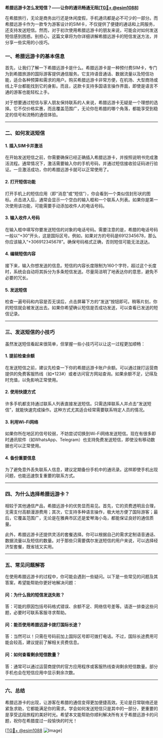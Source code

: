 **希腊远游卡怎么发短信？——让你的通讯畅通无阻[[TG💪+ @esim1088](https://t.me/s/esim1088)]**

在希腊旅行，无论是商务出行还是休闲度假，手机通讯都是必不可少的一部分。而希腊远游卡作为一款专为游客设计的SIM卡，不仅提供了便捷的通话和上网服务，还支持发送短信。然而，对于初次使用希腊远游卡的朋友来说，可能会对如何发送短信感到困惑。别担心，这篇文章将为你详细讲解希腊远游卡的短信发送方法，并分享一些实用的小技巧。

### **一、希腊远游卡的基本信息**

首先，让我们了解一下希腊远游卡是什么。希腊远游卡是一种预付费SIM卡，专门为到希腊旅游的国际游客提供通信服务。它支持语音通话、数据流量以及短信功能，适合各种预算和需求的用户。购买希腊远游卡非常方便，在机场、大型商场或线上平台都能找到它的身影。而且，这款卡支持多国语言操作界面，即使是语言不通的游客也能轻松上手。

对于想要通过短信与家人朋友保持联系的人来说，希腊远游卡无疑是一个理想的选择。它不仅价格实惠，而且覆盖范围广，无论你在希腊的哪个角落，都能享受到稳定的信号和流畅的通信体验。

---

### **二、如何发送短信**

#### **1. 插入SIM卡并激活**
在开始发送短信之前，你需要确保已经正确插入希腊远游卡，并按照说明书完成激活流程。通常情况下，激活需要输入你的手机号码，并通过短信接收验证码进行验证。一旦激活成功，你的希腊远游卡就可以正常使用了。

#### **2. 打开短信功能**
打开手机上的短信应用（即“消息”或“短信”），你会看到一个类似信封形状的图标。点击进入后，通常会显示一个空白的输入框和一个联系人列表。如果你是第一次使用该功能，可能需要手动添加收件人的电话号码。

#### **3. 输入收件人号码**
在输入框中填写你要发送短信的对象的电话号码。需要注意的是，希腊的电话号码一般以“+30”开头，这是国际区号。例如，如果对方的号码是6912345678，那么你应该输入“+306912345678”。确保号码格式正确，否则短信可能无法送达。

#### **4. 编辑短信内容**
接下来，输入你想发送的信息。短信的内容长度限制为160个字符，超过这个长度时，系统会自动将其拆分为多条短信发送。尽量简洁明了地表达你的意思，避免不必要的冗长。

#### **5. 发送短信**
检查一遍号码和内容是否无误后，点击屏幕下方的“发送”按钮即可。稍等片刻，你的短信就会被发送出去。如果你希望确认短信是否成功发送，可以查看已发送的短信记录。

---

### **三、发送短信的小技巧**

虽然发送短信看起来很简单，但掌握一些小技巧可以让这一过程更加顺畅：

#### **1. 提前检查余额**
在发送短信之前，建议先检查一下你的希腊远游卡账户余额。可以通过拨打运营商提供的免费客服热线（如*123#）或者访问官方网站查询。如果余额不足，记得及时充值，以免影响正常使用。

#### **2. 使用快捷方式**
许多手机都支持通过联系人列表直接发送短信。只需选择联系人并点击“发送短信”，就能快速完成操作。这种方式尤其适合经常需要联系特定人员的情况。

#### **3. 利用Wi-Fi网络**
如果你所在地区的信号较弱，不妨尝试切换到Wi-Fi网络发送短信。现在有很多即时通讯软件（如WhatsApp、Telegram）也支持免费发送短信，即使没有移动数据也可以正常使用。

#### **4. 备份重要信息**
为了避免意外丢失联系人信息，建议定期备份手机中的通讯录。这样即使手机出现问题，也能迅速恢复重要的联系方式。

---

### **四、为什么选择希腊远游卡？**

相较于其他通信产品，希腊远游卡的优势显而易见。首先，它的资费透明且合理，无需支付高额漫游费用；其次，它支持多种语言操作，极大地方便了国际游客；最后，它覆盖范围广，无论是在雅典市区还是爱琴海小岛，都能保证良好的通信质量。

此外，希腊远游卡还提供灵活的套餐选择。你可以根据自己的需求定制语音通话、数据流量以及短信的数量。对于那些只需要偶尔发送短信的用户来说，可以选择经济型套餐，既省钱又实用。

---

### **五、常见问题解答**

在使用希腊远游卡的过程中，你可能会遇到一些疑问。以下是一些常见的问题及其答案，希望能帮助你更好地解决问题：

#### **问：为什么我的短信发送失败？**
答：可能的原因包括号码格式错误、余额不足、网络信号差等。请逐一排查这些问题，必要时可联系客服寻求帮助。

#### **问：能否使用希腊远游卡拨打国际长途？**
答：当然可以！只需在号码前加上国际区号即可拨打电话。不过，国际长途费用可能会较高，建议提前了解相关资费信息。

#### **问：如何查看剩余短信数量？**
答：通常可以通过运营商提供的官方应用程序或客服热线查询剩余短信数量。部分手机也会在短信应用中显示剩余次数。

---

### **六、总结**

希腊远游卡的出现，让游客在希腊的通信变得更加便捷高效。无论是日常联络还是紧急求助，它都能满足你的需求。学会如何发送短信只是其中的一部分，更重要的是享受这段旅程的美好时光。希望本文能帮助你顺利解决所有关于希腊远游卡的问题，祝你在希腊度过一段愉快的时光！

[[TG💪+ @esim1088](https://t.me/s/esim1088) ![Image](https://i.postimg.cc/4NQfJmqS/Snipaste-2025-05-13-00-14-12.png)]